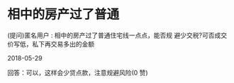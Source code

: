 # 相中的房产过了普通

(提问)匿名用户 : 相中的房产过了普通住宅线一点点，能否规 避少交税?可否成交价写低，私下再交易多出的金额

2018-05-29

回答：可以，这样会少贷点款，注意规避风险(0 赞)